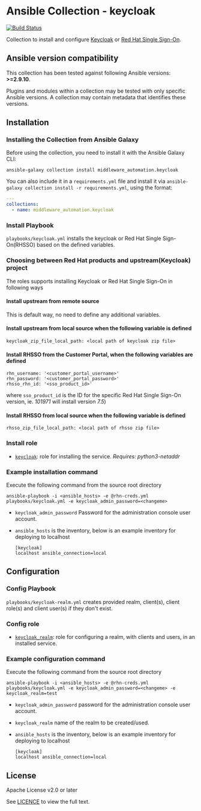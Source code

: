 # Ansible Collection - keycloak

[![Build Status](https://github.com/ansible-middleware/keycloak/workflows/CI/badge.svg?branch=main)](https://github.com/ansible-middleware/keycloak/actions/workflows/ci.yml)


Collection to install and configure [Keycloak](https://www.keycloak.org/) or [Red Hat Single Sign-On](https://access.redhat.com/products/red-hat-single-sign-on). 

<!--start requires_ansible-->
## Ansible version compatibility

This collection has been tested against following Ansible versions: **>=2.9.10**.

Plugins and modules within a collection may be tested with only specific Ansible versions. A collection may contain metadata that identifies these versions.
<!--end requires_ansible-->

## Installation

### Installing the Collection from Ansible Galaxy

Before using the collection, you need to install it with the Ansible Galaxy CLI:

    ansible-galaxy collection install middleware_automation.keycloak

You can also include it in a `requirements.yml` file and install it via `ansible-galaxy collection install -r requirements.yml`, using the format:

```yaml
---
collections:
  - name: middleware_automation.keycloak
```

### Install Playbook

`playbooks/keycloak.yml` installs the keycloak or Red Hat Single Sign-On(RHSSO) based on the defined variables.

### Choosing between Red Hat products and upstream(Keycloak) project

The roles supports installing Keycloak or Red Hat Single Sign-On in following ways

#### Install upstream from remote source

This is default way, no need to define any additional variables.

#### Install upstream from local source when the following variable is defined

```
keycloak_zip_file_local_path: <local path of keycloak zip file>
```

#### Install RHSSO from the Customer Portal, when the following variables are defined

```
rhn_username: '<customer_portal_username>'
rhn_password: '<customer_portal_password>'
rhsso_rhn_id: '<sso_product_id>'
```

where `sso_product_id` is the ID for the specific Red Hat Single Sign-On version, ie. _101971_ will install version _7.5_)

#### Install RHSSO from local source when the following variable is defined

```
rhsso_zip_file_local_path: <local path of rhsso zip file>
```

### Install role

* [`keycloak`](https://github.com/ansible-middleware/keycloak/blob/main/roles/keycloak/README.md): role for installing the service. _Requires: python3-netaddr_

### Example installation command

Execute the following command from the source root directory 

```
ansible-playbook -i <ansible_hosts> -e @rhn-creds.yml playbooks/keycloak.yml -e keycloak_admin_password=<changeme>
``` 

- `keycloak_admin_password` Password for the administration console user account.
- `ansible_hosts` is the inventory, below is an example inventory for deploying to localhost

  ```
  [keycloak]
  localhost ansible_connection=local
  ```

## Configuration

### Config Playbook

`playbooks/keycloak-realm.yml` creates provided realm, client(s), client role(s) and client user(s) if they don't exist.

### Config role

* [`keycloak_realm`](https://github.com/ansible-middleware/keycloak/blob/main/roles/keycloak_realm/README.md): role for configuring a realm, with clients and users, in an installed service.

### Example configuration command

Execute the following command from the source root directory

```
ansible-playbook -i <ansible_hosts> -e @rhn-creds.yml playbooks/keycloak.yml -e keycloak_admin_password=<changeme> -e keycloak_realm=test
```

- `keycloak_admin_password` password for the administration console user account.
- `keycloak_realm` name of the realm to be created/used.
- `ansible_hosts` is the inventory, below is an example inventory for deploying to localhost

  ```
  [keycloak]
  localhost ansible_connection=local
  ```

## License

Apache License v2.0 or later

See [LICENCE](LICENSE) to view the full text.

